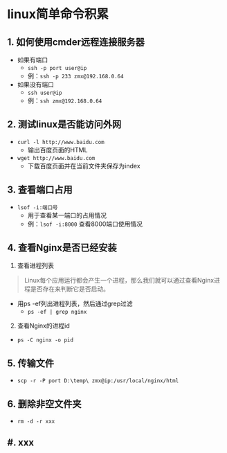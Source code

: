 # linux简单命令积累
<ClientOnly>
  <Valine></Valine>
</ClientOnly>

## 1. 如何使用cmder远程连接服务器
- 如果有端口
    - `ssh -p port user@ip`
    - 例：`ssh -p 233 zmx@192.168.0.64`
- 如果没有端口
    - `ssh user@ip`
    - 例：`ssh zmx@192.168.0.64`

## 2. 测试linux是否能访问外网
- `curl -l http://www.baidu.com` 
    - 输出百度页面的HTML
- `wget http://www.baidu.com`
    - 下载百度页面并在当前文件夹保存为index

## 3. 查看端口占用
- `lsof -i:端口号`
    - 用于查看某一端口的占用情况
    - 例：`lsof -i:8000` 查看8000端口使用情况

## 4. 查看Nginx是否已经安装
1. 查看进程列表
> Linux每个应用运行都会产生一个进程，那么我们就可以通过查看Nginx进程是否存在来判断它是否启动。
- 用ps -ef列出进程列表，然后通过grep过滤
    - `ps -ef | grep nginx`

2. 查看Nginx的进程id
- `ps -C nginx -o pid`

## 5. 传输文件
- `scp -r -P port D:\temp\ zmx@ip:/usr/local/nginx/html`

## 6. 删除非空文件夹
- `rm -d -r xxx`

## #. xxx